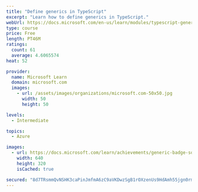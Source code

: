 ```yaml
---
title: "Define generics in TypeScript"
excerpt: "Learn how to define generics in TypeScript."
webUrl: https://docs.microsoft.com/en-us/learn/modules/typescript-generics/
type: course
price: Free
length: PT46M
ratings:
  count: 61
  average: 4.6065574
heat: 52

provider:
  name: Microsoft Learn
  domain: microsoft.com
  images:
    - url: /assets/images/organizations/microsoft.com-50x50.jpg
      width: 50
      height: 50

levels:
  - Intermediate

topics:
  - Azure

images:
  - url: https://docs.microsoft.com/learn/achievements/generic-badge-social.png
    width: 640
    height: 320
    isCached: true

secured: "8d7TRsmmQvNSHK3caPinJmfmA6zC9aVKDwzSgB1rOXzenUs9HdAmh55jgn0rmw/Bt3K/z4iWzsIiO0ee1S6/B67ebkQ+z2pO3VDD69CzqlWRbDm8iDvuWYVp3dS2QtYVA24jUfggnsL8Tk6LZNAJl3tz0Nhxb/8Qgs+q8PJ52IS00RjEGKDLVj7dirgKePZA8llTiVMo5da0sMKZxJOyJBvHtQmJN14qKfQFnBnmWkdWsuzZtg2j/Hgup84yHUm0HMUuBBqzh0E0+GRvCi1IKmnq5MvvdH0u9ui08OuOsKslJIBB5kCNw1VOkJbgSeMczeW5dxYo7Uidf67cw0DqMVDtcJUSUcJ+TdhyViIiJH5MY9svK/eQtjBk2/pBGfBxkbnbGuOuiZxCbBOdYJm25sMUi3IglAB7WmmqM5w0Ghc=;XnSvlcKtex79EZ8Z2k0BIg=="
---
```


